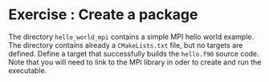 # Exercise : Create a package
The directory `hello_world_mpi` contains a simple MPI hello world example.
The directory contains already a `CMakeLists.txt` file, but no targets are defined.
Define a target that successfully builds the `hello.f90` source code. Note that you will need to link to the MPI library in oder to create and run the executable.